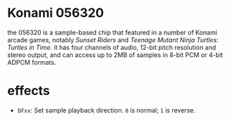 # Konami 056320

the 056320 is a sample-based chip that featured in a number of Konami arcade games, notably _Sunset Riders_ and _Teenage Mutant Ninja Turtles: Turtles in Time_. it has four channels of audio, 12-bit pitch resolution and stereo output, and can access up to 2MB of samples in 8-bit PCM or 4-bit ADPCM formats.



# effects

- `DFxx`: Set sample playback direction. `0` is normal; `1` is reverse.
